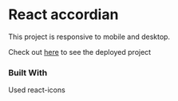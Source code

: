 # React accordian
This project is responsive to mobile and desktop.


Check out [here](https://react-accordian-29-may-2022.netlify.app/) to see the deployed project


### Built With
Used react-icons
